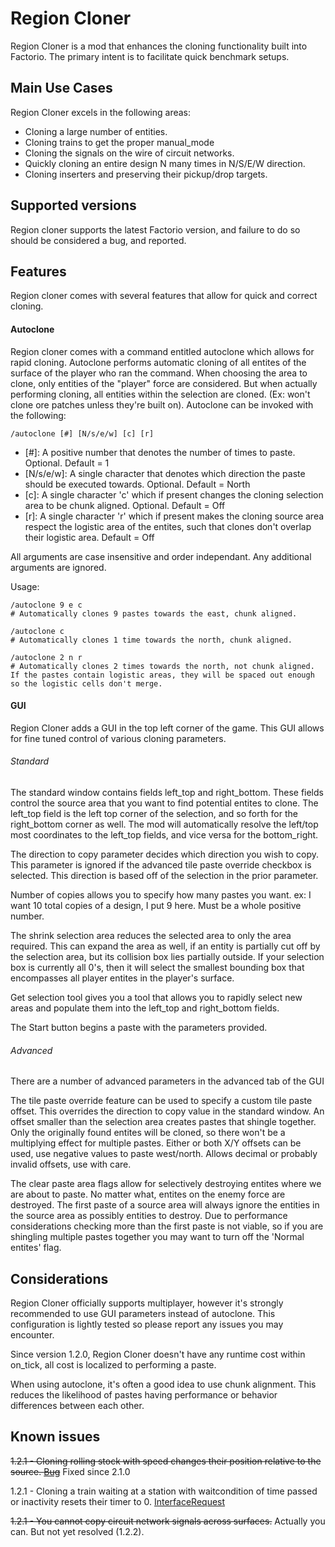# Region Cloner

Region Cloner is a mod that enhances the cloning functionality built into Factorio. The primary intent is to facilitate quick benchmark setups.

## Main Use Cases

Region Cloner excels in the following areas:
* Cloning a large number of entities.
* Cloning trains to get the proper manual_mode
* Cloning the signals on the wire of circuit networks.
* Quickly cloning an entire design N many times in N/S/E/W direction.
* Cloning inserters and preserving their pickup/drop targets.

## Supported versions
Region cloner supports the latest Factorio version, and failure to do so should be considered a bug, and reported.

## Features
Region cloner comes with several features that allow for quick and correct cloning.
#### Autoclone
Region cloner comes with a command entitled autoclone which allows for rapid cloning. Autoclone performs automatic cloning of all entites of the surface of the player who ran the command.
When choosing the area to clone, only entities of the "player" force are considered. But when actually performing cloning, all entities within the selection are cloned. (Ex: won't clone ore patches unless they're built on).
Autoclone can be invoked with the following:
```
/autoclone [#] [N/s/e/w] [c] [r]
```
* [\#]: A positive number that denotes the number of times to paste. Optional. Default = 1
* [N/s/e/w]: A single character that denotes which direction the paste should be executed towards. Optional. Default = North
* [c]: A single character 'c' which if present changes the cloning selection area to be chunk aligned. Optional. Default = Off
* [r]: A single character 'r' which if present makes the cloning source area respect the logistic area of the entites, such that clones don't overlap their logistic area. Default = Off

All arguments are case insensitive and order independant. Any additional arguments are ignored.

Usage:
```
/autoclone 9 e c
# Automatically clones 9 pastes towards the east, chunk aligned.

/autoclone c
# Automatically clones 1 time towards the north, chunk aligned.

/autoclone 2 n r
# Automatically clones 2 times towards the north, not chunk aligned. If the pastes contain logistic areas, they will be spaced out enough so the logistic cells don't merge.
```

#### GUI
Region Cloner adds a GUI in the top left corner of the game. This GUI allows for fine tuned control of various cloning parameters.

###### Standard
The standard window contains fields left_top and right_bottom. These fields control the source area that you want to find potential entites to clone. The left_top field is the left top corner of the selection, and so forth for the right_bottom corner as well. The mod will automatically resolve the left/top most coordinates to the left_top fields, and vice versa for the bottom_right.

The direction to copy parameter decides which direction you wish to copy. This parameter is ignored if the advanced tile paste override checkbox is selected. This direction is based off of the selection in the prior parameter.

Number of copies allows you to specify how many pastes you want. ex: I want 10 total copies of a design, I put 9 here. Must be a whole positive number.

The shrink selection area reduces the selected area to only the area required. This can expand the area as well, if an entity is partially cut off by the selection area, but its collision box lies partially outside. If your selection box is currently all 0's, then it will select the smallest bounding box that encompasses all player entites in the player's surface.

Get selection tool gives you a tool that allows you to rapidly select new areas and populate them into the left_top and right_bottom fields.

The Start button begins a paste with the parameters provided.

###### Advanced
There are a number of advanced parameters in the advanced tab of the GUI

The tile paste override feature can be used to specify a custom tile paste offset. This overrides the direction to copy value in the standard window. An offset smaller than the selection area creates pastes that shingle together. Only the originally found entites will be cloned, so there won't be a multiplying effect for multiple pastes. Either or both X/Y offsets can be used, use negative values to paste west/north. Allows decimal or probably invalid offsets, use with care.

The clear paste area flags allow for selectively destroying entites where we are about to paste. No matter what, entites on the enemy force are destroyed. The first paste of a source area will always ignore the entities in the source area as possibly entities to destroy. Due to performance considerations checking more than the first paste is not viable, so if you are shingling multiple pastes together you may want to turn off the 'Normal entites' flag.

## Considerations
Region Cloner officially supports multiplayer, however it's strongly recommended to use GUI parameters instead of autoclone. This configuration is lightly tested so please report any issues you may encounter.

Since version 1.2.0, Region Cloner doesn't have any runtime cost within on_tick, all cost is localized to performing a paste.

When using autoclone, it's often a good idea to use chunk alignment. This reduces the likelihood of pastes having performance or behavior differences between each other.

## Known issues
~~1.2.1 - Cloning rolling stock with speed changes their position relative to the source. [Bug](https://forums.factorio.com/viewtopic.php?f=48&t=68329#p464461)~~ Fixed since 2.1.0

1.2.1 - Cloning a train waiting at a station with waitcondition of time passed or inactivity resets their timer to 0. [InterfaceRequest](https://forums.factorio.com/viewtopic.php?f=28&t=77537)

~~1.2.1 - You cannot copy circuit network signals across surfaces.~~ Actually you can. But not yet resolved (1.2.2).
